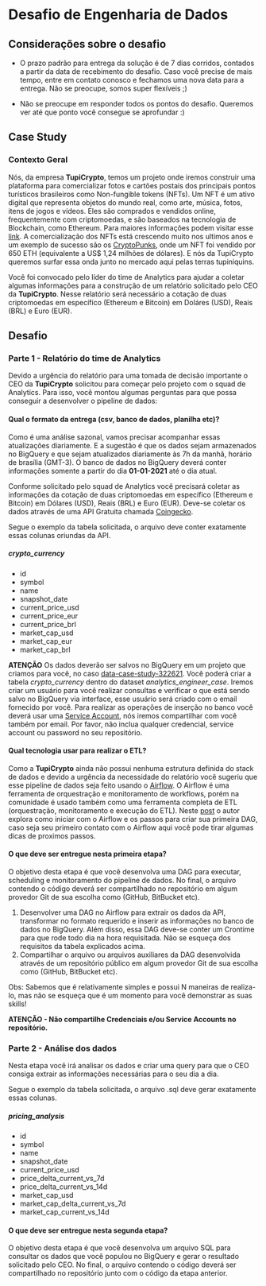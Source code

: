 # Desafio de Engenharia de Dados
## Considerações sobre o desafio
* O prazo padrão para entrega da solução é de 7 dias corridos, contados a partir da data de recebimento do desafio. Caso você precise de mais tempo, entre em contato conosco e fechamos uma nova data para a entrega. Não se preocupe, somos super flexíveis ;)
- Não se preocupe em responder todos os pontos do desafio. Queremos ver até que ponto você consegue se aprofundar :)
 
## Case Study
### Contexto Geral
Nós, da empresa **TupiCrypto**, temos um projeto onde iremos construir uma plataforma para comercializar fotos e cartões postais dos principais pontos turísticos brasileiros como Non-fungible tokens (NFTs). Um NFT é um ativo digital que representa objetos do mundo real, como arte, música, fotos, itens de jogos e vídeos. Eles são comprados e vendidos online, frequentemente com criptomoedas, e são baseados na tecnologia de Blockchain, como Ethereum. Para maiores informações podem visitar esse [link](https://www.forbes.com/advisor/investing/nft-non-fungible-token/). A comercialização dos NFTs está crescendo muito nos ultimos anos e um exemplo de sucesso são os [CryptoPunks](https://www.moneytimes.com.br/o-que-sao-cryptopunks-e-por-que-estao-bombando-no-mundo-artistico-dos-tokens-nfts/), onde um NFT foi vendido por 650 ETH (equivalente a US$ 1,24 milhões de dólares). E nós da TupiCrypto queremos surfar essa onda junto no mercado aqui pelas terras tupiniquins.
 
Você foi convocado pelo líder do time de Analytics para ajudar a coletar algumas informações para a construção de um relatório solicitado pelo CEO da **TupiCrypto**. Nesse relatório será necessário a cotação de duas criptomoedas em específico (Ethereum e Bitcoin) em Doláres (USD), Reais (BRL) e Euro (EUR).
 
## Desafio
### Parte 1 - Relatório do time de Analytics
Devido a urgência do relatório para uma tomada de decisão importante o CEO da **TupiCrypto** solicitou para começar pelo projeto com o squad de Analytics. Para isso, você montou algumas perguntas para que possa conseguir a desenvolver o pipeline de dados:
 
#### Qual o formato da entrega (csv, banco de dados, planilha etc)?
Como é uma análise sazonal, vamos precisar acompanhar essas atualizações diariamente. E a sugestão é que os dados sejam armazenados no BigQuery e que sejam atualizados diariamente às 7h da manhã, horário de brasília (GMT-3). O banco de dados no BigQuery deverá conter informações somente a partir do dia **01-01-2021** até o dia atual.
 
Conforme solicitado pelo squad de Analytics você precisará coletar as informações da cotação de duas criptomoedas em específico (Ethereum e Bitcoin) em Dólares (USD), Reais (BRL) e Euro (EUR). Deve-se coletar os dados através de uma API Gratuita chamada [Coingecko](https://www.coingecko.com/en/api#explore-api).
 
Segue o exemplo da tabela solicitada, o arquivo deve conter exatamente essas colunas oriundas da API.
##### *crypto_currency*
   - id
   - symbol
   - name
   - snapshot_date
   - current_price_usd
   - current_price_eur
   - current_price_brl
   - market_cap_usd
   - market_cap_eur
   - market_cap_brl
 
**ATENÇÃO**
Os dados deverão ser salvos no BigQuery em um projeto que criamos para você, no caso [data-case-study-322621](https://console.cloud.google.com/bigquery?project=data-case-study-322621). Você poderá criar a tabela *crypto_currency* dentro do dataset *analytics_engineer_case*. 
Iremos criar um usuário para você realizar consultas e verificar o que está sendo salvo no BigQuery via interface, esse usuário será criado com o email fornecido por você. Para realizar as operações de inserção no banco você deverá usar uma [Service Account](https://cloud.google.com/iam/docs/understanding-service-accounts), nós iremos compartilhar com você também por email. Por favor, não inclua qualquer credencial, service account ou password no seu repositório.

#### Qual tecnologia usar para realizar o ETL?
Como a **TupiCrypto** ainda não possui nenhuma estrutura definida do stack de dados e devido a urgência da necessidade do relatório você sugeriu que esse pipeline de dados seja feito usando o [Airflow](https://airflow.apache.org/). O Airflow é uma ferramenta de orquestração e monitoramento de workflows, porém na comunidade é usado também como uma ferramenta completa de ETL (orquestração, monitoramento e execução do ETL). Neste [post](https://towardsdatascience.com/getting-started-with-airflow-using-docker-cd8b44dbff98) o autor explora como iniciar com o Airflow e os passos para criar sua primeira DAG, caso seja seu primeiro contato com o Airflow aqui você pode tirar algumas dicas de proximos passos.
 
#### O que deve ser entregue nesta primeira etapa?
O objetivo desta etapa é que você desenvolva uma DAG para executar, scheduling e monitoramento do pipeline de dados. No final, o arquivo contendo o código deverá ser compartilhado no repositório em algum provedor Git de sua escolha como (GitHub, BitBucket etc).
 
1) Desenvolver uma DAG no Airflow para extrair os dados da API, transformar no formato requerido e inserir as informações no banco de dados no BigQuery. Além disso, essa DAG deve-se conter um Crontime para que rode todo dia na hora requisitada. Não se esqueça dos requisitos da tabela explicados acima.
2) Compartilhar o arquivo ou arquivos auxiliares da DAG desenvolvida através de um repositório público em algum provedor Git de sua escolha como (GitHub, BitBucket etc). 

Obs: Sabemos que é relativamente simples e possui N maneiras de realiza-lo, mas não se esqueça que é um momento para você demonstrar as suas skills!
 
**ATENÇÃO - Não compartilhe Credenciais e/ou Service Accounts no repositório.**

### Parte 2 - Análise dos dados
Nesta etapa você irá analisar os dados e criar uma query para que o CEO consiga extrair as informações necessárias para o seu dia a dia. 

Segue o exemplo da tabela solicitada, o arquivo .sql deve gerar exatamente essas colunas.
##### *pricing_analysis*
   - id
   - symbol
   - name
   - snapshot_date
   - current_price_usd
   - price_delta_current_vs_7d
   - price_delta_current_vs_14d
   - market_cap_usd
   - market_cap_delta_current_vs_7d
   - market_cap_current_vs_14d

#### O que deve ser entregue nesta segunda etapa?
O objetivo desta etapa é que você desenvolva um arquivo SQL para consultar os dados que você populou no BigQuery e gerar o resultado solicitado pelo CEO. No final, o arquivo contendo o código deverá ser compartilhado no repositório junto com o código da etapa anterior.